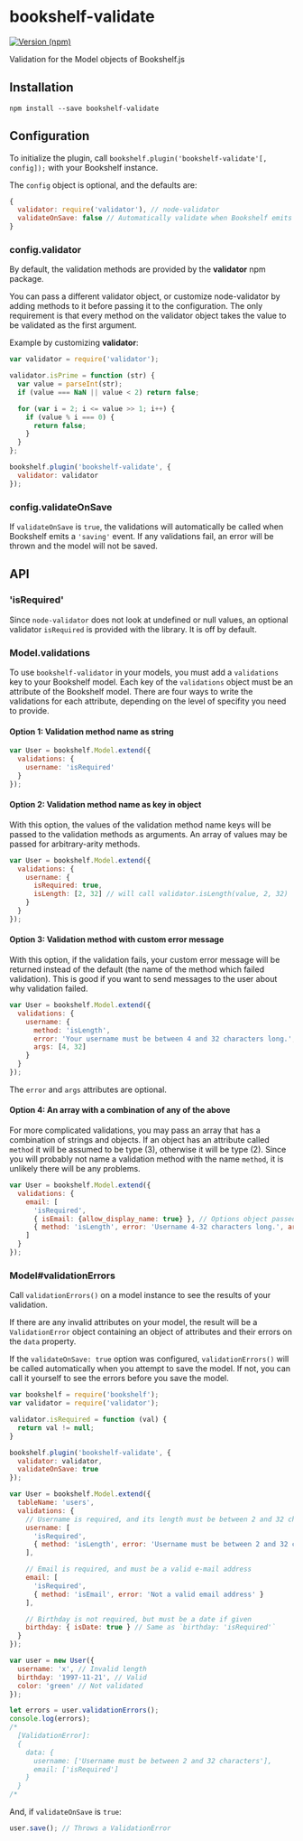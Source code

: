 # bookshelf-validate

[![Version (npm)](https://img.shields.io/npm/v/bookshelf-validate.svg)](https://npmjs.com/package/bookshelf-validate)

Validation for the Model objects of Bookshelf.js

## Installation

```
npm install --save bookshelf-validate
```

## Configuration

To initialize the plugin, call `bookshelf.plugin('bookshelf-validate'[, config]);`
with your Bookshelf instance.

The `config` object is optional, and the defaults are:

```js
{
  validator: require('validator'), // node-validator
  validateOnSave: false // Automatically validate when Bookshelf emits 'saving' event
}
```

### config.validator

By default, the validation methods are provided by the __validator__ npm package.

You can pass a different validator object, or customize node-validator by adding
methods to it before passing it to the configuration. The only requirement
is that every method on the validator object takes the value to be validated as the
first argument.

Example by customizing __validator__:

``` js
var validator = require('validator');

validator.isPrime = function (str) {
  var value = parseInt(str);
  if (value === NaN || value < 2) return false;

  for (var i = 2; i <= value >> 1; i++) {
    if (value % i === 0) {
      return false;
    }
  }
};

bookshelf.plugin('bookshelf-validate', {
  validator: validator
});
```

### config.validateOnSave

If `validateOnSave` is `true`, the validations will automatically be called
when Bookshelf emits a `'saving'` event. If any validations fail, an
error will be thrown and the model will not be saved.

## API

### 'isRequired'

Since `node-validator` does not look at undefined or null values, an optional
validator `isRequired` is provided with the library. It is off by default.

### Model.validations

To use `bookshelf-validator` in your models, you must add a `validations`
key to your Bookshelf model. Each key of the `validations` object must be
an attribute of the Bookshelf model. There are four ways to write the
validations for each attribute, depending on the level of specifity you need
to provide.

#### Option 1: Validation method name as string

```js
var User = bookshelf.Model.extend({
  validations: {
    username: 'isRequired'
  }
});
```

#### Option 2: Validation method name as key in object

With this option, the values of the validation method name keys will be passed
to the validation methods as arguments. An array of values may be passed
for arbitrary-arity methods.

```js
var User = bookshelf.Model.extend({
  validations: {
    username: {
      isRequired: true,
      isLength: [2, 32] // will call validator.isLength(value, 2, 32)
    }
  }
});
```


#### Option 3: Validation method with custom error message

With this option, if the validation fails, your custom error message will be
returned instead of the default (the name of the method which failed validation).
This is good if you want to send messages to the user about why validation failed.

```js
var User = bookshelf.Model.extend({
  validations: {
    username: {
      method: 'isLength',
      error: 'Your username must be between 4 and 32 characters long.',
      args: [4, 32]
    }
  }
});
```

The `error` and `args` attributes are optional.

#### Option 4: An array with a combination of any of the above

For more complicated validations, you may pass an array that has a combination
of strings and objects. If an object has an attribute called `method` it will be
assumed to be type (3), otherwise it will be type (2). Since you will probably
not name a validation method with the name `method`, it is unlikely there will
be any problems.

```js
var User = bookshelf.Model.extend({
  validations: {
    email: [
      'isRequired',
      { isEmail: {allow_display_name: true} }, // Options object passed to node-validator
      { method: 'isLength', error: 'Username 4-32 characters long.', args: [4, 32] } // Custom error message
    ]
  }
});
```

### Model#validationErrors

Call `validationErrors()` on a model instance to see the results of your validation.

If there are any invalid attributes on your model, the result will be a
`ValidationError` object containing an object of attributes and their errors on
the `data` property.

If the `validateOnSave: true` option was configured, `validationErrors()` will
be called automatically when you attempt to save the model. If not, you can
call it yourself to see the errors before you save the model.

``` js
var bookshelf = require('bookshelf');
var validator = require('validator');

validator.isRequired = function (val) {
  return val != null;
}

bookshelf.plugin('bookshelf-validate', {
  validator: validator,
  validateOnSave: true
});

var User = bookshelf.Model.extend({
  tableName: 'users',
  validations: {
    // Username is required, and its length must be between 2 and 32 characters
    username: [
      'isRequired',
      { method: 'isLength', error: 'Username must be between 2 and 32 characters.', args: [2, 32] }
    ],

    // Email is required, and must be a valid e-mail address
    email: [
      'isRequired',
      { method: 'isEmail', error: 'Not a valid email address' }
    ],

    // Birthday is not required, but must be a date if given
    birthday: { isDate: true } // Same as `birthday: 'isRequired'`
  }
});

var user = new User({
  username: 'x', // Invalid length
  birthday: '1997-11-21', // Valid
  color: 'green' // Not validated
});

let errors = user.validationErrors();
console.log(errors);
/*
  [ValidationError]:
  {
    data: {
      username: ['Username must be between 2 and 32 characters'],
      email: ['isRequired']
    }
  }
/*
```

And, if `validateOnSave` is `true`:

```js
user.save(); // Throws a ValidationError
```
